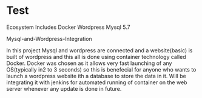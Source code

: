 # Test
Ecosystem Includes
Docker
Wordpress
Mysql 5.7

Mysql-and-Wordpress-Integration

In this project Mysql and wordpress are connected and a website(basic) is built of wordpress and this all is done using container technology called Docker. Docker was chosen as it allows very fast launching of any OS(typically in2 to 3 seconds) so this is benefecial for anyone who wants to launch a wordpress website ith a database to store the data in it. Will be integrating it with jenkins for automated running of container on the web server whenever any update is done in future.
